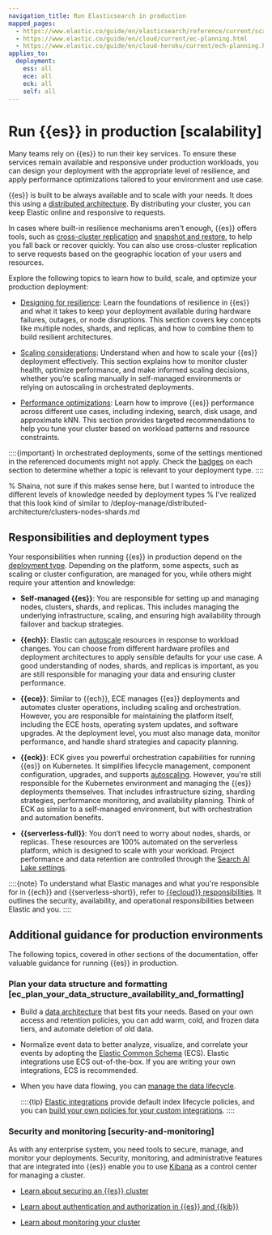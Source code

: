 ```yaml
---
navigation_title: Run Elasticsearch in production
mapped_pages:
  - https://www.elastic.co/guide/en/elasticsearch/reference/current/scalability.html
  - https://www.elastic.co/guide/en/cloud/current/ec-planning.html
  - https://www.elastic.co/guide/en/cloud-heroku/current/ech-planning.html
applies_to:
  deployment:
    ess: all
    ece: all
    eck: all
    self: all
---
```


# Run {{es}} in production [scalability]

Many teams rely on {{es}} to run their key services. To ensure these services remain available and responsive under production workloads, you can design your deployment with the appropriate level of resilience, and apply performance optimizations tailored to your environment and use case.

{{es}} is built to be always available and to scale with your needs. It does this using a [distributed architecture](/deploy-manage/distributed-architecture.md). By distributing your cluster, you can keep Elastic online and responsive to requests.

In cases where built-in resilience mechanisms aren't enough, {{es}} offers tools, such as [cross-cluster replication](../tools/cross-cluster-replication.md) and [snapshot and restore](../tools/snapshot-and-restore.md), to help you fall back or recover quickly. You can also use cross-cluster replication to serve requests based on the geographic location of your users and resources.

Explore the following topics to learn how to build, scale, and optimize your production deployment:

* [Designing for resilience](./availability-and-resilience.md): Learn the foundations of resilience in {{es}} and what it takes to keep your deployment available during hardware failures, outages, or node disruptions. This section covers key concepts like multiple nodes, shards, and replicas, and how to combine them to build resilient architectures.

* [Scaling considerations](./scaling-considerations.md): Understand when and how to scale your {{es}} deployment effectively. This section explains how to monitor cluster health, optimize performance, and make informed scaling decisions, whether you’re scaling manually in self-managed environments or relying on autoscaling in orchestrated deployments.

* [Performance optimizations](./optimize-performance.md): Learn how to improve {{es}} performance across different use cases, including indexing, search, disk usage, and approximate kNN. This section provides targeted recommendations to help you tune your cluster based on workload patterns and resource constraints.

::::{important}
In orchestrated deployments, some of the settings mentioned in the referenced documents might not apply. Check the [badges](/get-started/versioning-availability.md#availability-of-features) on each section to determine whether a topic is relevant to your deployment type.
::::

% Shaina, not sure if this makes sense here, but I wanted to introduce the different levels of knowledge needed by deployment types
% I've realized that this look kind of similar to /deploy-manage/distributed-architecture/clusters-nodes-shards.md
## Responsibilities and deployment types

Your responsibilities when running {{es}} in production depend on the [deployment type](/deploy-manage/deploy.md#choosing-your-deployment-type). Depending on the platform, some aspects, such as scaling or cluster configuration, are managed for you, while others might require your attention and knowledge:

* **Self-managed {{es}}**: You are responsible for setting up and managing nodes, clusters, shards, and replicas. This includes managing the underlying infrastructure, scaling, and ensuring high availability through failover and backup strategies.

* **{{ech}}**: Elastic can [autoscale](../autoscaling.md) resources in response to workload changes. You can choose from different hardware profiles and deployment architectures to apply sensible defaults for your use case. A good understanding of nodes, shards, and replicas is important, as you are still responsible for managing your data and ensuring cluster performance.

* **{{ece}}**: Similar to {{ech}}, ECE manages {{es}} deployments and automates cluster operations, including scaling and orchestration. However, you are responsible for maintaining the platform itself, including the ECE hosts, operating system updates, and software upgrades. At the deployment level, you must also manage data, monitor performance, and handle shard strategies and capacity planning.

* **{{eck}}**: ECK gives you powerful orchestration capabilities for running {{es}} on Kubernetes. It simplifies lifecycle management, component configuration, upgrades, and supports [autoscaling](../autoscaling.md). However, you're still responsible for the Kubernetes environment and managing the {{es}} deployments themselves. That includes infrastructure sizing, sharding strategies, performance monitoring, and availability planning. Think of ECK as similar to a self-managed environment, but with orchestration and automation benefits.

* **{{serverless-full}}**: You don’t need to worry about nodes, shards, or replicas. These resources are 100% automated on the serverless platform, which is designed to scale with your workload. Project performance and data retention are controlled through the [Search AI Lake settings](/deploy-manage/deploy/elastic-cloud/project-settings.md#elasticsearch-manage-project-search-ai-lake-settings).

::::{note}
To understand what Elastic manages and what you're responsible for in {{ech}} and {{serverless-short}}, refer to [{{ecloud}} responsibilities](https://www.elastic.co/cloud/shared-responsibility). It outlines the security, availability, and operational responsibilities between Elastic and you.
::::

## Additional guidance for production environments

The following topics, covered in other sections of the documentation, offer valuable guidance for running {{es}} in production.

### Plan your data structure and formatting [ec_plan_your_data_structure_availability_and_formatting]

* Build a [data architecture](/manage-data/lifecycle/data-tiers.md) that best fits your needs. Based on your own access and retention policies, you can add warm, cold, and frozen data tiers, and automate deletion of old data.
* Normalize event data to better analyze, visualize, and correlate your events by adopting the [Elastic Common Schema](ecs://reference/ecs-getting-started.md) (ECS). Elastic integrations use ECS out-of-the-box. If you are writing your own integrations, ECS is recommended.
* When you have data flowing, you can [manage the data lifecycle](/manage-data/lifecycle.md).

  ::::{tip}
  [Elastic integrations](https://www.elastic.co/integrations) provide default index lifecycle policies, and you can [build your own policies for your custom integrations](/manage-data/lifecycle/index-lifecycle-management/tutorial-automate-rollover.md).
  ::::

### Security and monitoring [security-and-monitoring] 

As with any enterprise system, you need tools to secure, manage, and monitor your deployments. Security, monitoring, and administrative features that are integrated into {{es}} enable you to use [Kibana](/get-started/the-stack.md) as a control center for managing a cluster.

* [Learn about securing an {{es}} cluster](../security.md)

* [Learn about authentication and authorization in {{es}} and {{kib}}](../users-roles.md)

* [Learn about monitoring your cluster](../monitor.md)
